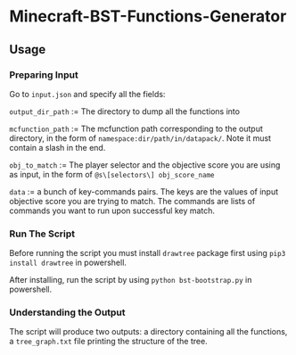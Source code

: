 # Minecraft-BST-Functions-Generator

## Usage
### Preparing Input
Go to `input.json` and specify all the fields:

`output_dir_path` := The directory to dump all the functions into

`mcfunction_path` := The mcfunction path corresponding to the output directory, in the form of `namespace:dir/path/in/datapack/`. Note it must contain a slash in the end.

`obj_to_match` := The player selector and the objective score you are using as input, in the form of `@s\[selectors\] obj_score_name`

`data` := a bunch of key-commands pairs. The keys are the values of input objective score you are trying to match. The commands are lists of commands you want to run upon successful key match. 

### Run The Script
Before running the script you must install `drawtree` package first using `pip3 install drawtree` in powershell.

After installing, run the script by using `python bst-bootstrap.py` in powershell.

### Understanding the Output
The script will produce two outputs: a directory containing all the functions, a `tree_graph.txt` file printing the structure of the tree.
